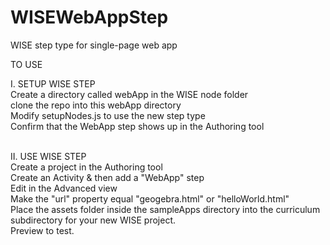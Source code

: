 WISEWebAppStep
==============

WISE step type for single-page web app


TO USE

I. SETUP WISE STEP<br>
Create a directory called webApp in the WISE node folder<br>
clone the repo into this webApp directory<br>
Modify setupNodes.js to use the new step type<br>
Confirm that the WebApp step shows up in the Authoring tool<br>
<br>

II. USE WISE STEP<br>
Create a project in the Authoring tool<br>
Create an Activity & then add a "WebApp" step<br>
Edit in the Advanced view<br>
Make the "url" property equal "geogebra.html" or "helloWorld.html"<br>
Place the assets folder inside the sampleApps directory into the curriculum subdirectory for your new WISE project.<br>
Preview to test.<br>


